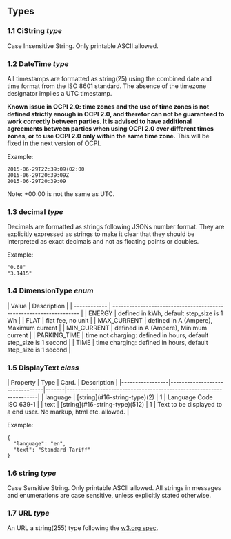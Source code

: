 ## Types

### 1.1 CiString *type*

Case Insensitive String. Only printable ASCII allowed.

### 1.2 DateTime *type*
 
All timestamps are formatted as string(25) using the combined date and time format from the ISO 8601 standard. The absence of the timezone designator implies a UTC timestamp.

__Known issue in OCPI 2.0: time zones and the use of time zones is not defined strictly enough in OCPI 2.0, and therefor can not be guaranteed to work correctly between parties. It is advised to have additional agreements between parties when using OCPI 2.0 over different times zones, or to use OCPI 2.0 only within the same time zone.__ This will be fixed in the next version of OCPI. 

Example:

    2015-06-29T22:39:09+02:00
    2015-06-29T20:39:09Z
    2015-06-29T20:39:09

Note: +00:00 is not the same as UTC.

   
### 1.3 decimal *type*

Decimals are formatted as strings following JSONs number format. They are explicitly expressed as strings to make it clear that they should be interpreted as exact decimals and not as floating points or doubles.

Example:

    "0.68"
    "3.1415"

    
### 1.4 DimensionType *enum*

<div><!-- ---------------------------------------------------------------------------- --></div>
| Value        | Description                                                        |
| ------------ | ------------------------------------------------------------------ |
| ENERGY       | defined in kWh, default step_size is 1 Wh                          |
| FLAT         | flat fee, no unit                                                  |
| MAX_CURRENT  | defined in A (Ampere), Maximum current                             |
| MIN_CURRENT  | defined in A (Ampere), Minimum current                             |
| PARKING_TIME | time not charging: defined in hours, default step_size is 1 second |
| TIME         | time charging: defined in hours, default step_size is 1 second     |
<div><!-- ---------------------------------------------------------------------------- --></div>


### 1.5 DisplayText *class*

<div><!-- ---------------------------------------------------------------------------- --></div>
| Property        | Type                           | Card. | Description                                                       |
|-----------------|--------------------------------|-------|-------------------------------------------------------------------|
| language        | [string](#16-string-type)(2)   | 1     | Language Code ISO 639-1                                           |
| text            | [string](#16-string-type)(512) | 1     | Text to be displayed to a end user. No markup, html etc. allowed. |
<div><!-- ---------------------------------------------------------------------------- --></div>

Example:
 
    {
      "language": "en",
      "text": "Standard Tariff"
    }


### 1.6 string *type*

Case Sensitive String. Only printable ASCII allowed. All strings in
messages and enumerations are case sensitive, unless explicitly stated
otherwise.
    

### 1.7 URL *type*

An URL a string(255) type following the [w3.org spec](http://www.w3.org/Addressing/URL/uri-spec.html).
